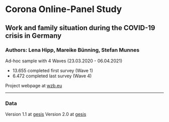 # Corona Online-Panel Study

## Work and family situation during the COVID-19 crisis in Germany

### Authors: Lena Hipp, Mareike Bünning, Stefan Munnes

Ad-hoc sample with 4 Waves (23.03.2020 - 06.04.2021)

- 13.655 completed first survey (Wave 1)
- 6.472 completed last survey (Wave 4)

Project webpage at [wzb.eu](https://wzb.eu/de/forschung/dynamiken-sozialer-ungleichheiten/arbeit-und-fuersorge/corona-alltag)

***

### Data
Version 1.1 at [gesis](https://data.gesis.org/sharing/#!Detail/10.7802/2122)
Version 2.0 at [gesis](https://data.gesis.org/sharing/#!Detail/10.7802/2324)
